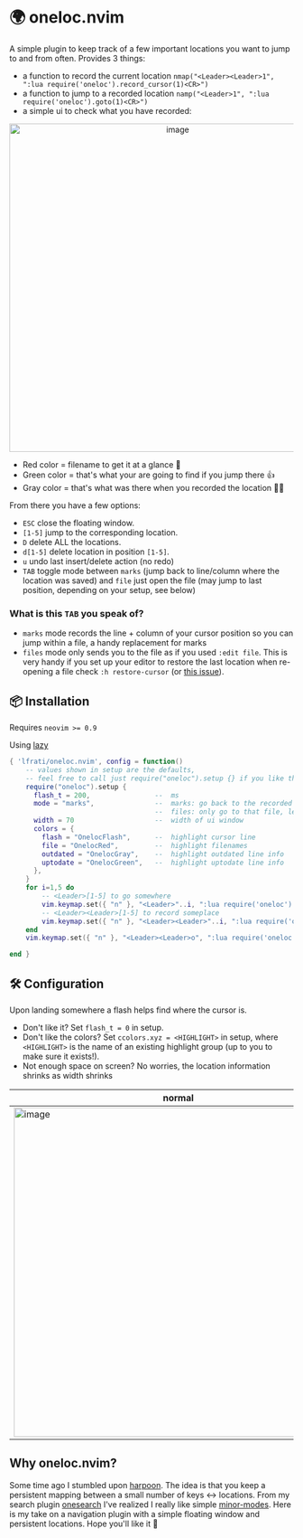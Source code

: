 # 🌍 oneloc.nvim 

A simple plugin to keep track of a few important locations you want to jump to and from often.
Provides 3 things:
- a function to record the current location `nmap("<Leader><Leader>1", ":lua require('oneloc').record_cursor(1)<CR>")`
- a function to jump to a recorded location `namp("<Leader>1", ":lua require('oneloc').goto(1)<CR>")`
- a simple ui to check what you have recorded:

<p align="center">
<img width="581" alt="image" src="https://github.com/lfrati/oneloc.nvim/assets/3115640/8a7c677a-66ba-4927-9b8b-dc70eca2093a">
</p>

- Red color = filename to get it at a glance 👀
- Green color = that's what your are going to find if you jump there 👍
- Gray color = that's what was there when you recorded the location 🤷‍♂️

From there you have a few options:
- `ESC` close the floating window.
- `[1-5]` jump to the corresponding location.
- `D` delete ALL the locations.
- `d[1-5]` delete location in position `[1-5]`.
- `u` undo last insert/delete action (no redo)
- `TAB` toggle mode between `marks` (jump back to line/column where the location was saved) and `file` just open the file (may jump to last position, depending on your setup, see below)

### What is this `TAB` you speak of?
- `marks` mode records the line + column of your cursor position so you can jump within a file, a handy replacement for marks
- `files` mode only sends you to the file as if you used `:edit file`. This is very handy if you set up your editor to restore the last location when re-opening a file check `:h restore-cursor` (or [this issue](https://github.com/neovim/neovim/issues/16339#issuecomment-1457394370)).

## 📦 Installation

Requires `neovim >= 0.9`

Using [lazy](https://github.com/folke/lazy.nvim)
```lua
{ 'lfrati/oneloc.nvim', config = function()
    -- values shown in setup are the defaults,
    -- feel free to call just require("oneloc").setup {} if you like them
    require("oneloc").setup {
      flash_t = 200,                --  ms
      mode = "marks",               --  marks: go back to the recorded cursor position information
                                    --  files: only go to that file, let your editor decide where
      width = 70                    --  width of ui window
      colors = {
        flash = "OnelocFlash",      --  highlight cursor line
        file = "OnelocRed",         --  highlight filenames
        outdated = "OnelocGray",    --  highlight outdated line info
        uptodate = "OnelocGreen",   --  highlight uptodate line info
      },
    }
    for i=1,5 do
        -- <Leader>[1-5] to go somewhere
        vim.keymap.set({ "n" }, "<Leader>"..i, ":lua require('oneloc').goto("..i..")<CR>")
        -- <Leader><Leader>[1-5] to record someplace
        vim.keymap.set({ "n" }, "<Leader><Leader>"..i, ":lua require('oneloc').record_cursor("..i..")<CR>")
    end
    vim.keymap.set({ "n" }, "<Leader><Leader>o", ":lua require('oneloc').show()<CR>")

end }
```

## 🛠️ Configuration
Upon landing somewhere a flash helps find where the cursor is.
- Don't like it? Set `flash_t = 0` in setup.
- Don't like the colors? Set `ccolors.xyz = <HIGHLIGHT>` in setup, where `<HIGHLIGHT>` is the name of an existing highlight group (up to you to make sure it exists!).
- Not enough space on screen? No worries, the location information shrinks as width shrinks
  
| normal | shorter| shortest |
|---|---|---|
| <img width="583" alt="image" src="https://github.com/lfrati/oneloc.nvim/assets/3115640/65b77920-27ae-40ab-9190-98e053ada35d"> | <img width="439" alt="image" src="https://github.com/lfrati/oneloc.nvim/assets/3115640/a33c76dd-def5-457b-b1cd-eaaad815c64e"> | <img width="193" alt="image" src="https://github.com/lfrati/oneloc.nvim/assets/3115640/203ad893-b633-49f4-b496-13f6b2a9430c"> |

## Why oneloc.nvim?
Some time ago I stumbled upon [harpoon](https://www.youtube.com/watch?v=Qnos8aApa9g).
The idea is that you keep a persistent mapping between a small number of keys <-> locations.
From my search plugin [onesearch](https://github.com/lfrati/onesearch.nvim) I've realized I really like simple [minor-modes](https://www.gnu.org/software/emacs/manual/html_node/emacs/Minor-Modes.html).
Here is my take on a navigation plugin with a simple floating window and persistent locations. Hope you'll like it 🙂 
